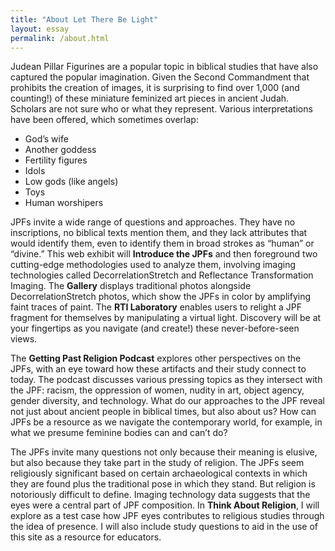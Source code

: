```yaml
---
title: "About Let There Be Light"
layout: essay
permalink: /about.html
---
```


Judean Pillar Figurines are a popular topic in biblical studies that have also captured the popular imagination. Given the Second Commandment that prohibits the creation of images, it is surprising to find over 1,000 (and counting!) of these miniature feminized art pieces in ancient Judah. Scholars are not sure who or what they represent. Various interpretations have been offered, which sometimes overlap:

- God’s wife
- Another goddess
- Fertility figures
- Idols
- Low gods (like angels)
- Toys
- Human worshipers 

JPFs invite a wide range of questions and approaches. They have no inscriptions, no biblical texts mention them, and they lack attributes that would identify them, even to identify them in broad strokes as “human” or “divine.” This web exhibit will **Introduce the JPFs** and then foreground two cutting-edge methodologies used to analyze them, involving imaging technologies called DecorrelationStretch and Reflectance Transformation Imaging. The **Gallery** displays traditional photos alongside DecorrelationStretch photos, which show the JPFs in color by amplifying faint traces of paint. The **RTI Laboratory** enables users to relight a JPF fragment for themselves by manipulating a virtual light. Discovery will be at your fingertips as you navigate (and create!) these never-before-seen views.

The **Getting Past Religion Podcast** explores other perspectives on the JPFs, with an eye toward how these artifacts and their study connect to today. The podcast discusses various pressing topics as they intersect with the JPF: racism, the oppression of women, nudity in art, object agency, gender diversity, and technology. What do our approaches to the JPF reveal not just about ancient people in biblical times, but also about us? How can JPFs be a resource as we navigate the contemporary world, for example, in what we presume feminine bodies can and can’t do? 

The JPFs invite many questions not only because their meaning is elusive, but also because they take part in the study of religion. The JPFs seem religiously significant based on certain archaeological contexts in which they are found plus the traditional pose in which they stand. But religion is notoriously difficult to define. Imaging technology data suggests that the eyes were a central part of JPF composition. In **Think About Religion**, I will explore as a test case how JPF eyes contributes to religious studies through the idea of presence. I will also include study questions to aid in the use of this site as a resource for educators.
